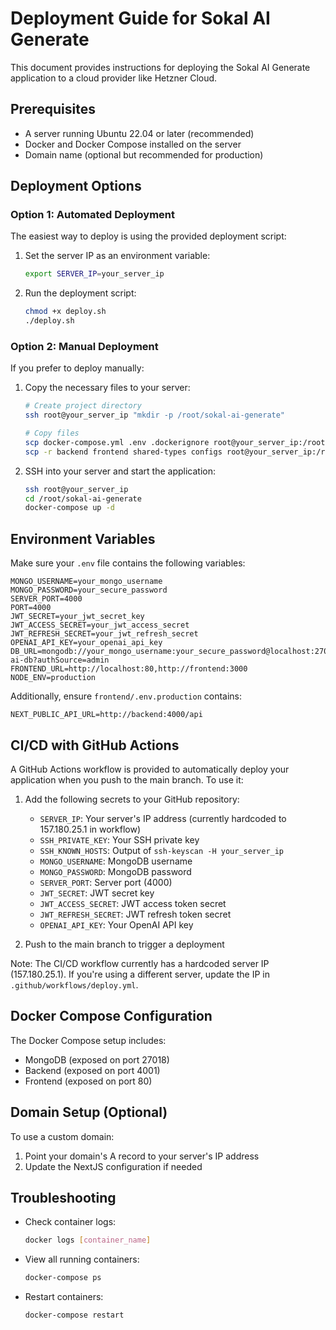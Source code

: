 # Deployment Guide for Sokal AI Generate

This document provides instructions for deploying the Sokal AI Generate application to a cloud provider like Hetzner Cloud.

## Prerequisites

- A server running Ubuntu 22.04 or later (recommended)
- Docker and Docker Compose installed on the server
- Domain name (optional but recommended for production)

## Deployment Options

### Option 1: Automated Deployment

The easiest way to deploy is using the provided deployment script:

1. Set the server IP as an environment variable:
   ```bash
   export SERVER_IP=your_server_ip
   ```

2. Run the deployment script:
   ```bash
   chmod +x deploy.sh
   ./deploy.sh
   ```

### Option 2: Manual Deployment

If you prefer to deploy manually:

1. Copy the necessary files to your server:
   ```bash
   # Create project directory
   ssh root@your_server_ip "mkdir -p /root/sokal-ai-generate"
   
   # Copy files
   scp docker-compose.yml .env .dockerignore root@your_server_ip:/root/sokal-ai-generate/
   scp -r backend frontend shared-types configs root@your_server_ip:/root/sokal-ai-generate/
   ```

2. SSH into your server and start the application:
   ```bash
   ssh root@your_server_ip
   cd /root/sokal-ai-generate
   docker-compose up -d
   ```

## Environment Variables

Make sure your `.env` file contains the following variables:

```
MONGO_USERNAME=your_mongo_username
MONGO_PASSWORD=your_secure_password
SERVER_PORT=4000
PORT=4000
JWT_SECRET=your_jwt_secret_key
JWT_ACCESS_SECRET=your_jwt_access_secret
JWT_REFRESH_SECRET=your_jwt_refresh_secret
OPENAI_API_KEY=your_openai_api_key
DB_URL=mongodb://your_mongo_username:your_secure_password@localhost:27018/sokal-ai-db?authSource=admin
FRONTEND_URL=http://localhost:80,http://frontend:3000
NODE_ENV=production
```

Additionally, ensure `frontend/.env.production` contains:
```
NEXT_PUBLIC_API_URL=http://backend:4000/api
```

## CI/CD with GitHub Actions

A GitHub Actions workflow is provided to automatically deploy your application when you push to the main branch. To use it:

1. Add the following secrets to your GitHub repository:
   - `SERVER_IP`: Your server's IP address (currently hardcoded to 157.180.25.1 in workflow)
   - `SSH_PRIVATE_KEY`: Your SSH private key
   - `SSH_KNOWN_HOSTS`: Output of `ssh-keyscan -H your_server_ip`
   - `MONGO_USERNAME`: MongoDB username
   - `MONGO_PASSWORD`: MongoDB password
   - `SERVER_PORT`: Server port (4000)
   - `JWT_SECRET`: JWT secret key
   - `JWT_ACCESS_SECRET`: JWT access token secret
   - `JWT_REFRESH_SECRET`: JWT refresh token secret
   - `OPENAI_API_KEY`: Your OpenAI API key

2. Push to the main branch to trigger a deployment

Note: The CI/CD workflow currently has a hardcoded server IP (157.180.25.1). If you're using a different server, update the IP in `.github/workflows/deploy.yml`.

## Docker Compose Configuration

The Docker Compose setup includes:

- MongoDB (exposed on port 27018)
- Backend (exposed on port 4001)
- Frontend (exposed on port 80)

## Domain Setup (Optional)

To use a custom domain:

1. Point your domain's A record to your server's IP address
2. Update the NextJS configuration if needed

## Troubleshooting

- Check container logs:
  ```bash
  docker logs [container_name]
  ```

- View all running containers:
  ```bash
  docker-compose ps
  ```

- Restart containers:
  ```bash
  docker-compose restart
  ``` 